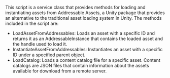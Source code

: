 This script is a service class that provides methods for loading and instantiating assets from Addressable Assets, a Unity package that provides an alternative to the traditional asset loading system in Unity.
The methods included in the script are:

- LoadAssetFromAddressables: Loads an asset with a specific ID and returns it as an AddressableInstance that contains the loaded asset and the handle used to load it.
- InstantiateAssetFromAddressables: Instantiates an asset with a specific ID under a specified parent object.
- LoadCatalog: Loads a content catalog file for a specific asset. Content catalogs are JSON files that contain information about the assets available for download from a remote server.
